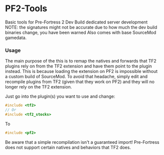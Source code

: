 # PF2-Tools
Basic tools for Pre-Fortress 2 Dev Build dedicated server development
NOTE: the signatures might not be accurate due to how much the dev build binaries change, you have been warned
Also comes with base SourceMod gamedata.

### Usage ###
The main purpose of the this is to remap the natives and forwards that TF2 plugins rely on from the TF2 extension and have them point to the plugin instead. This is because loading the extension on PF2 is impossible without a custom build of SourceMod. To avoid that headache, simply edit and recompile plugins from TF2 (given that they work on PF2) and they will no longer rely on the TF2 extension.

Just go into the plugin(s) you want to use and change:
```cpp
#include <tf2>
// Or
#include <tf2_stocks>
```
To
```cpp
#include <pf2>
```

Be aware that a simple recompilation isn't a guaranteed import! Pre-Fortress does not support certain natives and behaviors that TF2 does.
